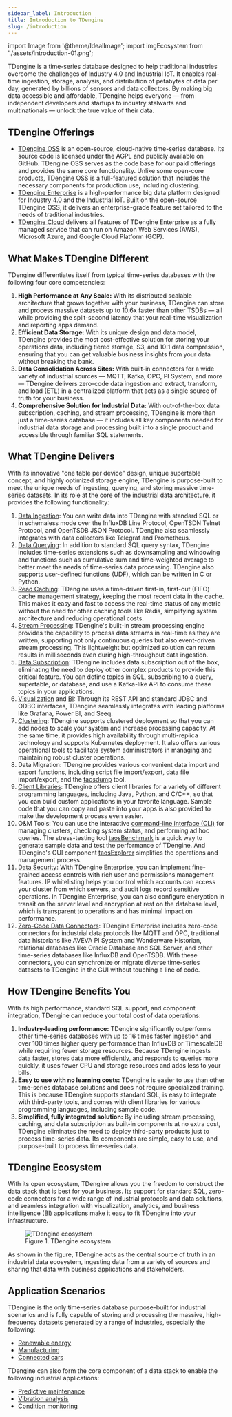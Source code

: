 ```yaml
---
sidebar_label: Introduction
title: Introduction to TDengine
slug: /introduction
---
```


import Image from '@theme/IdealImage';
import imgEcosystem from './assets/introduction-01.png';

TDengine is a time-series database designed to help traditional industries overcome the challenges of Industry 4.0 and Industrial IoT. It enables real-time ingestion, storage, analysis, and distribution of petabytes of data per day, generated by billions of sensors and data collectors. By making big data accessible and affordable, TDengine helps everyone — from independent developers and startups to industry stalwarts and multinationals — unlock the true value of their data.

## TDengine Offerings

- [TDengine OSS](https://tdengine.com/oss/) is an open-source, cloud-native time-series database. Its source code is licensed under the AGPL and publicly available on GitHub. TDengine OSS serves as the code base for our paid offerings and provides the same core functionality. Unlike some open-core products, TDengine OSS is a full-featured solution that includes the necessary components for production use, including clustering.
- [TDengine Enterprise](https://tdengine.com/enterprise/) is a high-performance big data platform designed for Industry 4.0 and the Industrial IoT. Built on the open-source TDengine OSS, it delivers an enterprise-grade feature set tailored to the needs of traditional industries.
- [TDengine Cloud](https://cloud.tdengine.com) delivers all features of TDengine Enterprise as a fully managed service that can run on Amazon Web Services (AWS), Microsoft Azure, and Google Cloud Platform (GCP).

## What Makes TDengine Different

TDengine differentiates itself from typical time-series databases with the following four core competencies:

1. **High Performance at Any Scale:** With its distributed scalable architecture that grows together with your business, TDengine can store and process massive datasets up to 10.6x faster than other TSDBs — all while providing the split-second latency that your real-time visualization and reporting apps demand.
2. **Efficient Data Storage:** With its unique design and data model, TDengine provides the most cost-effective solution for storing your operations data, including tiered storage, S3, and 10:1 data compression, ensuring that you can get valuable business insights from your data without breaking the bank.
3. **Data Consolidation Across Sites:** With built-in connectors for a wide variety of industrial sources — MQTT, Kafka, OPC, PI System, and more — TDengine delivers zero-code data ingestion and extract, transform, and load (ETL) in a centralized platform that acts as a single source of truth for your business.
4. **Comprehensive Solution for Industrial Data:** With out-of-the-box data subscription, caching, and stream processing, TDengine is more than just a time-series database — it includes all key components needed for industrial data storage and processing built into a single product and accessible through familiar SQL statements.

## What TDengine Delivers

With its innovative "one table per device" design, unique supertable concept, and highly optimized storage engine, TDengine is purpose-built to meet the unique needs of ingesting, querying, and storing massive time-series datasets. In its role at the core of the industrial data architecture, it provides the following functionality:

1. [Data Ingestion](../basic-features/data-ingestion/): You can write data into TDengine with standard SQL or in schemaless mode over the InfluxDB Line Protocol, OpenTSDN Telnet Protocol, and OpenTSDB JSON Protocol. TDengine also seamlessly integrates with data collectors like Telegraf and Prometheus.
2. [Data Querying](../basic-features/data-querying): In addition to standard SQL query syntax, TDengine includes time-series extensions such as downsampling and windowing and functions such as cumulative sum and time-weighted average to better meet the needs of time-series data processing. TDengine also supports user-defined functions (UDF), which can be written in C or Python.
3. [Read Caching](../advanced-features/caching/): TDengine uses a time-driven first-in, first-out (FIFO) cache management strategy, keeping the most recent data in the cache. This makes it easy and fast to access the real-time status of any metric without the need for other caching tools like Redis, simplifying system architecture and reducing operational costs.
4. [Stream Processing](../advanced-features/stream-processing/): TDengine's built-in stream processing engine provides the capability to process data streams in real-time as they are written, supporting not only continuous queries but also event-driven stream processing. This lightweight but optimized solution can return results in milliseconds even during high-throughput data ingestion.
5. [Data Subscription](../advanced-features/data-subscription): TDengine includes data subscription out of the box, eliminating the need to deploy other complex products to provide this critical feature. You can define topics in SQL, subscribing to a query, supertable, or database, and use a Kafka-like API to consume these topics in your applications.
6. [Visualization](../third-party-tools/visualization/) and [BI](../third-party-tools/analytics/): Through its REST API and standard JDBC and ODBC interfaces, TDengine seamlessly integrates with leading platforms like Grafana, Power BI, and Seeq.
7. [Clustering](../operations-and-maintenance/deploy-your-cluster/): TDengine supports clustered deployment so that you can add nodes to scale your system and increase processing capacity. At the same time, it provides high availability through multi-replica technology and supports Kubernetes deployment. It also offers various operational tools to facilitate system administrators in managing and maintaining robust cluster operations.
8. Data Migration: TDengine provides various convenient data import and export functions, including script file import/export, data file import/export, and the [taosdump](../tdengine-reference/tools/taosdump/) tool.
9. [Client Libraries](../tdengine-reference/client-libraries/): TDengine offers client libraries for a variety of different programming languages, including Java, Python, and C/C++, so that you can build custom applications in your favorite language. Sample code that you can copy and paste into your apps is also provided to make the development process even easier.
10. O&M Tools: You can use the interactive [command-line interface (CLI)](../tdengine-reference/tools/tdengine-cli/) for managing clusters, checking system status, and performing ad hoc queries. The stress-testing tool [taosBenchmark](../tdengine-reference/tools/taosbenchmark/) is a quick way to generate sample data and test the performance of TDengine. And TDengine's GUI component [taosExplorer](../tdengine-reference/components/taosexplorer/) simplifies the operations and management process.
11. [Data Security](https://tdengine.com/security/): With TDengine Enterprise, you can implement fine-grained access controls with rich user and permissions management features. IP whitelisting helps you control which accounts can access your cluster from which servers, and audit logs record sensitive operations. In TDengine Enterprise, you can also configure encryption in transit on the server level and encryption at rest on the database level, which is transparent to operations and has minimal impact on performance.
12. [Zero-Code Data Connectors](https://tdengine.com/data-sources/): TDengine Enterprise includes zero-code connectors for industrial data protocols like MQTT and OPC, traditional data historians like AVEVA PI System and Wonderware Historian, relational databases like Oracle Database and SQL Server, and other time-series databases like InfluxDB and OpenTSDB. With these connectors, you can synchronize or migrate diverse time-series datasets to TDengine in the GUI without touching a line of code.

## How TDengine Benefits You

With its high performance, standard SQL support, and component integration, TDengine can reduce your total cost of data operations:

1. **Industry-leading performance:** TDengine significantly outperforms other time-series databases with up to 16 times faster ingestion and over 100 times higher query performance than InfluxDB or TimescaleDB while requiring fewer storage resources. Because TDengine ingests data faster, stores data more efficiently, and responds to queries more quickly, it uses fewer CPU and storage resources and adds less to your bills. 
2. **Easy to use with no learning costs:** TDengine is easier to use than other time-series database solutions and does not require specialized training. This is because TDengine supports standard SQL, is easy to integrate with third-party tools, and comes with client libraries for various programming languages, including sample code.
3. **Simplified, fully integrated solution:** By including stream processing, caching, and data subscription as built-in components at no extra cost, TDengine eliminates the need to deploy third-party products just to process time-series data. Its components are simple, easy to use, and purpose-built to process time-series data. 

## TDengine Ecosystem

With its open ecosystem, TDengine allows you the freedom to construct the data stack that is best for your business. Its support for standard SQL, zero-code connectors for a wide range of industrial protocols and data solutions, and seamless integration with visualization, analytics, and business intelligence (BI) applications make it easy to fit TDengine into your infrastructure.

<figure>
<Image img={imgEcosystem} alt="TDengine ecosystem"/>
<figcaption>Figure 1. TDengine ecosystem</figcaption>
</figure>

As shown in the figure, TDengine acts as the central source of truth in an industrial data ecosystem, ingesting data from a variety of sources and sharing that data with business applications and stakeholders.

## Application Scenarios

TDengine is the only time-series database purpose-built for industrial scenarios and is fully capable of storing and processing the massive, high-frequency datasets generated by a range of industries, especially the following:

- [Renewable energy](https://tdengine.com/renewable-energy/)
- [Manufacturing](https://tdengine.com/manufacturing/)
- [Connected cars](https://tdengine.com/connected-cars/)

TDengine can also form the core component of a data stack to enable the following industrial applications:

- [Predictive maintenance](https://tdengine.com/predictive-maintenance/)
- [Vibration analysis](https://tdengine.com/high-frequency-data/)
- [Condition monitoring](https://tdengine.com/condition-monitoring)

